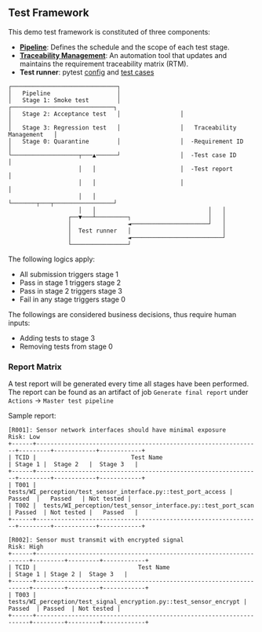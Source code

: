 ## Test Framework
This demo test framework is constituted of three components:
- [**Pipeline**](.github/workflows/master_pipe.yml): Defines the schedule and the scope of each test stage.
- [**Traceability Management**](trace_manager.py): An automation tool that updates and maintains the requirement traceability matrix (RTM).
- **Test runner**: pytest [config](conftest.py) and [test cases](/tests)

```
┌──────────────────────────────┐                                                
│   Pipeline                   │                                                
│   Stage 1: Smoke test        │                 ┌─────────────────────────────┐
│   Stage 2: Acceptance test   │                 │                             │
│   Stage 3: Regression test   │                 │   Traceability Management   │
│   Stage 0: Quarantine        │                 │  -Requirement ID            │
└───────────────────┬───▲──────┘                 │  -Test case ID              │
                    │   │                        │  -Test report               │
                    │   │                        │                             │
                    │   │                        └───────┬───┬─────────────────┘
                    │   │                                │   │                  
                 ┌──▼───┴─────────┐                      │   │                  
                 │                ◄──────────────────────┘   │                  
                 │  Test runner   │                          │                  
                 │                ◄──────────────────────────┘                  
                 └────────────────┘                                             
```
The following logics apply:

- All submission triggers stage 1
- Pass in stage 1 triggers stage 2
- Pass in stage 2 triggers stage 3
- Fail in any stage triggers stage 0

The followings are considered business decisions, thus require human inputs:
- Adding tests to stage 3
- Removing tests from stage 0

### Report Matrix 
A test report will be generated every time all stages have been performed. The report can be found as an artifact of job `Generate final report` under `Actions` -> `Master test pipeline`  

Sample report:
```
[R001]: Sensor network interfaces should have minimal exposure
Risk: Low
+------+----------------------------------------------------------------+---------+------------+------------+
| TCID |                           Test Name                            | Stage 1 |  Stage 2   |  Stage 3   |
+------+----------------------------------------------------------------+---------+------------+------------+
| T001 | tests/WI_perception/test_sensor_interface.py::test_port_access | Passed  |   Passed   | Not tested |
| T002 |  tests/WI_perception/test_sensor_interface.py::test_port_scan  | Passed  | Not tested |   Passed   |
+------+----------------------------------------------------------------+---------+------------+------------+

[R002]: Sensor must transmit with encrypted signal
Risk: High
+------+--------------------------------------------------------------------+---------+---------+------------+
| TCID |                             Test Name                              | Stage 1 | Stage 2 |  Stage 3   |
+------+--------------------------------------------------------------------+---------+---------+------------+
| T003 | tests/WI_perception/test_signal_encryption.py::test_sensor_encrypt | Passed  | Passed  | Not tested |
+------+--------------------------------------------------------------------+---------+---------+------------+
```
